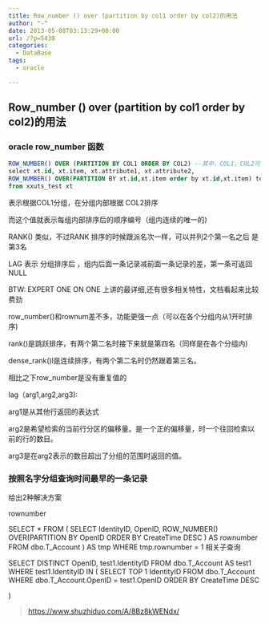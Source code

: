```yaml
---
title: Row_number () over (partition by col1 order by col2)的用法
author: "-"
date: 2013-05-08T03:13:29+00:00
url: /?p=5430
categories:
  - DataBase
tags:
  - oracle

---
```

## Row_number () over (partition by col1 order by col2)的用法

### oracle row_number 函数
```sql
ROW_NUMBER() OVER (PARTITION BY COL1 ORDER BY COL2) --其中，COL1，COL2可以为多列
select xt.id, xt.item, xt.attribute1, xt.attribute2, 
ROW_NUMBER() OVER(PARTITION BY xt.id,xt.item order by xt.id,xt.item) test
from xxuts_test xt
```


表示根据COL1分组，在分组内部根据 COL2排序
  
而这个值就表示每组内部排序后的顺序编号（组内连续的唯一的) 

RANK() 类似，不过RANK 排序的时候跟派名次一样，可以并列2个第一名之后 是第3名

LAG 表示 分组排序后 ，组内后面一条记录减前面一条记录的差，第一条可返回 NULL

BTW: EXPERT ONE ON ONE 上讲的最详细,还有很多相关特性，文档看起来比较费劲

row_number()和rownum差不多，功能更强一点<wbr />（可以在各个分组内从1开时排序) 
  
rank()是跳跃排序，有两个第二名时接下来就是第四名<wbr />（同样是在各个分组内) 
  
dense_rank()l是连续排序，有两个第二名时仍然跟着第<wbr />三名。
  
相比之下row_number是没有重复值的
  
lag（arg1,arg2,arg3):
  
arg1是从其他行返回的表达式
  
arg2是希望检索的当前行分区的偏移量。是一个正的偏移量<wbr />，时一个往回检索以前的行的数目。
  
arg3是在arg2表示的数目超出了分组的范围时返回的值。



### 按照名字分组查询时间最早的一条记录
 
给出2种解决方案

rownumber

SELECT *
FROM
(
SELECT IdentityID, OpenID, ROW_NUMBER() OVER(PARTITION BY OpenID ORDER BY CreateTime DESC
) AS rownumber FROM dbo.T_Account
) AS tmp
WHERE tmp.rownumber = 1
相关子查询

SELECT DISTINCT OpenID, test1.IdentityID FROM dbo.T_Account
AS test1
WHERE test1.IdentityID
IN
(
SELECT TOP 1 IdentityID FROM dbo.T_Account
WHERE dbo.T_Account.OpenID =  test1.OpenID
ORDER BY CreateTime DESC
 
)

>https://www.shuzhiduo.com/A/8Bz8kWENdx/